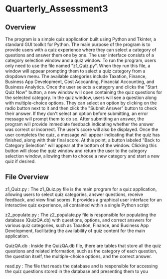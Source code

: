 # Quarterly_Assessment3

## Overview
The program is a simple quiz application built using Python and Tkinter, a standard GUI toolkit for Python. The main purpose of the program is to provide users with a quiz experience where they can select a category of questions and answer them one by one. The user interface consists of a category selection window and a quiz window.
To run the program, users only need to use the file named "z1_Quiz.py". When they run this file, a window will appear prompting them to select a quiz category from a dropdown menu. The available categories include Taxation, Finance, Business App Development, Cost Accounting, Financial Accounting, and Business Analytics. Once the user selects a category and clicks the "Start Quiz Now" button, a new window will open containing the quiz questions for the selected category.
In the quiz window, users will see a question along with multiple-choice options. They can select an option by clicking on the radio button next to it and then click the "Submit Answer" button to check their answer. If they don't select an option before submitting, an error message will prompt them to do so. After submitting an answer, the program will provide immediate feedback indicating whether the answer was correct or incorrect. The user's score will also be displayed.
Once the user completes the quiz, a message will appear indicating that the quiz has finished, along with their final score. At this point, a button labeled "Back to Category Selection" will appear at the bottom of the window. Clicking this button will close the quiz window and return the user to the category selection window, allowing them to choose a new category and start a new quiz if desired.

## File Overview

z1_Quiz.py : The z1_Quiz.py file is the main program for a quiz application, allowing users to select quiz categories, answer questions, receive feedback, and view final scores. It provides a graphical user interface for an interactive quiz experience, all contained within a single Python script 

z2_populate.py : The z2_populate.py file is responsible for populating the database (QuizQA.db) with questions, options, and correct answers for various quiz categories, such as Taxation, Finance, and Business App Development, facilitating the availability of quiz content for the main application.

QuizQA.db : Inside the QuizQA.db file, there are tables that store all the quiz questions and related information, such as the category of each question, the question itself, the multiple-choice options, and the correct answer.

read.py : The file that reads the database and is responsible for accessing the quiz questions stored in the database and presenting them to you